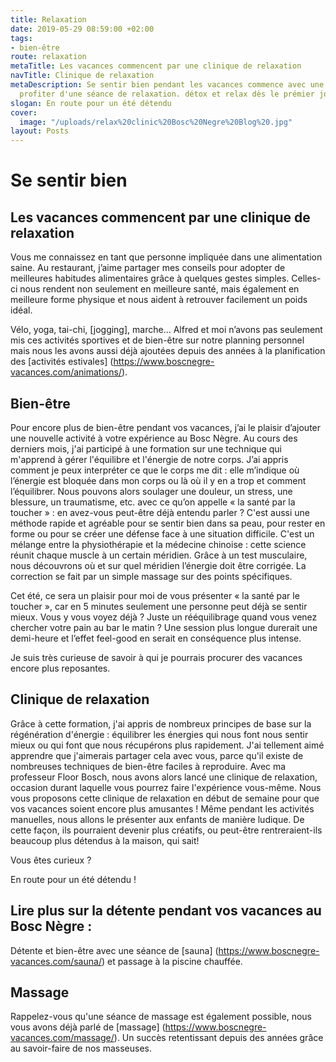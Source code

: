 ```yaml
---
title: Relaxation
date: 2019-05-29 08:59:00 +02:00
tags:
- bien-être
route: relaxation
metaTitle: Les vacances commencent par une clinique de relaxation
navTitle: Clinique de relaxation
metaDescription: Se sentir bien pendant les vacances commence avec une détente, venez
  profiter d'une séance de relaxation. détox et relax dès le prémier jour.
slogan: En route pour un été détendu
cover:
  image: "/uploads/relax%20clinic%20Bosc%20Negre%20Blog%20.jpg"
layout: Posts
---
```


# Se sentir bien

## Les vacances commencent par une clinique de relaxation

Vous me connaissez en tant que personne impliquée dans une alimentation saine. Au restaurant, j’aime partager mes conseils pour adopter de meilleures habitudes alimentaires grâce à quelques gestes simples. Celles-ci nous rendent non seulement en meilleure santé, mais également en meilleure forme physique et nous aident à retrouver facilement un poids idéal. 

Vélo, yoga, tai-chi, [jogging], marche… Alfred et moi n’avons pas seulement mis ces activités sportives et de bien-être sur notre planning personnel mais nous les avons aussi déjà ajoutées depuis des années à la planification des [activités estivales] (https://www.boscnegre-vacances.com/animations/).

## Bien-être
Pour encore plus de bien-être pendant vos vacances, j’ai le plaisir d’ajouter une nouvelle activité à votre expérience au Bosc Nègre.
Au cours des derniers mois, j'ai participé à une formation sur une technique qui m'apprend à gérer l'équilibre et l'énergie de notre corps. J’ai appris comment je peux interpréter ce que le corps me dit : elle m’indique où l’énergie est bloquée dans mon corps ou là où il y en a trop et comment l’équilibrer. Nous pouvons alors soulager une douleur, un stress, une blessure, un traumatisme, etc. avec ce qu’on appelle « la santé par la toucher » : en avez-vous peut-être déjà entendu parler ? C'est aussi une méthode rapide et agréable pour se sentir bien dans sa peau, pour rester en forme ou pour se créer une défense face à une situation difficile.
C'est un mélange entre la physiothérapie et la médecine chinoise : cette science réunit chaque muscle à un certain méridien. Grâce à un test musculaire, nous découvrons où et sur quel méridien l’énergie doit être corrigée. La correction se fait par un simple massage sur des points spécifiques.

Cet été, ce sera un plaisir pour moi de vous présenter « la santé par le toucher », car en 5 minutes seulement une personne peut déjà se sentir mieux. Vous y vous voyez déjà ? Juste un rééquilibrage quand vous venez chercher votre pain au bar le matin ? Une session plus longue durerait une demi-heure et l’effet feel-good en serait en conséquence plus intense.

Je suis très curieuse de savoir à qui je pourrais procurer des vacances encore plus reposantes.

## Clinique de relaxation
Grâce à cette formation, j'ai appris de nombreux principes de base sur la régénération d'énergie : équilibrer les énergies qui nous font nous sentir mieux ou qui font que nous récupérons plus rapidement. J'ai tellement aimé apprendre que j'aimerais partager cela avec vous, parce qu'il existe de nombreuses techniques de bien-être faciles à reproduire. Avec ma professeur Floor Bosch, nous avons alors lancé une clinique de relaxation, occasion durant laquelle vous pourrez faire l'expérience vous-même. Nous vous proposons cette clinique de relaxation en début de semaine pour que vos vacances soient encore plus amusantes ! Même pendant les activités manuelles, nous allons le présenter aux enfants de manière ludique. De cette façon, ils pourraient devenir plus créatifs, ou peut-être rentreraient-ils beaucoup plus détendus à la maison, qui sait!

Vous êtes curieux ?

En route pour un été détendu !

## Lire plus sur la détente pendant vos vacances au Bosc Nègre :
Détente et bien-être avec une séance de [sauna] (https://www.boscnegre-vacances.com/sauna/) et passage à la piscine chauffée.

## Massage	
Rappelez-vous qu'une séance de massage est également possible, nous vous avons déjà parlé de [massage] (https://www.boscnegre-vacances.com/massage/). Un succès retentissant depuis des années grâce au savoir-faire de nos masseuses.

